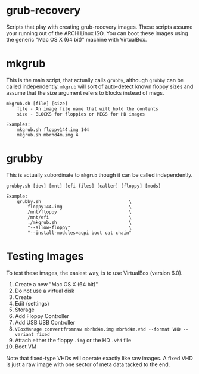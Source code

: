 # grub-recovery

Scripts that play with creating grub-recovery images.  These scripts assume your running out of the ARCH Linux ISO.  You can boot these images using the generic "Mac OS X (64 bit)" machine with VirtualBox.

# mkgrub

This is the main script, that actually calls `grubby`, although `grubby` can be called independently.  `mkgrub` will sort of auto-detect known floppy sizes and assume that the size argument refers to blocks instead of megs.

```
mkgrub.sh [file] [size]
    file - An image file name that will hold the contents
    size - BLOCKS for floppies or MEGS for HD images

Examples:
    mkgrub.sh floppy144.img 144
    mkgrub.sh mbrhd4m.img 4    
```

# grubby

This is actually subordinate to `mkgrub` though it can be called independently.

```
grubby.sh [dev] [mnt] [efi-files] [caller] [floppy] [mods]

Example:
    grubby.sh                                 \
        floppy144.img                         \
        /mnt/floppy                           \
        /mnt/efi                              \
        ./mkgrub.sh                           \
        "--allow-floppy"                      \
        "--install-modules=acpi boot cat chain"
```

# Testing Images

To test these images, the easiest way, is to use VirtualBox (version 6.0).

1. Create a new "Mac OS X (64 bit)"
2. Do not use a virtual disk
3. Create
4. Edit (settings)
5. Storage
6. Add Floppy Controller
7. Add USB USB Controller
8. `VBoxManage convertfromraw mbrhd4m.img mbrhd4m.vhd --format VHD --variant fixed`
9. Attach either the floppy `.img` or the HD `.vhd` file
10. Boot VM

Note that fixed-type VHDs will operate exactly like raw images.  A fixed VHD is just a raw image with one sector of meta data tacked to the end.

